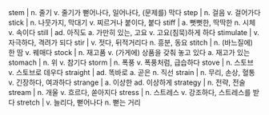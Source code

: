 stem	| n. 줄기 v. 줄기가 뻗어나다, 일어나다, (문제를) 막다
step	| n. 걸음 v. 걸어가다
stick	| n. 나뭇가지, 막대기 v. 찌르거나 붙이다, 붙다
stiff	| a. 뻣뻣한, 딱딱한 n. 시체 v. 속이다
still	| ad. 아직도 a. 가만히 있는, 고요 v. 고요(침묵)하게 하다
stimulate	| v. 자극하다, 격려가 되다
stir	| v. 젓다, 뒤적거리다 n. 흥분, 동요
stitch	| n. (바느질에) 한 땀 v. 꿰매다
stock	| n. 재고품 v. (가게에) 상품을 갖춰 놓고 있다 a. 재고가 있는
stomach	| n. 위 v. 참기다
storm	| n. 폭풍 v. 폭풍처럼, 급습하다
stove	| n. 스토브 v. 스토브로 데우다
straight	| ad. 똑바로 a. 곧은 n. 직선
strain	| n. 무리, 손상, 혈통 v. 긴장하다, 여과하다
strange	| a. 이상한 ad. 이상하게
strategy	| n. 전략, 전술
stream	| n. 개울 v. 흐르다, 쏟아지다
stress	| n. 스트레스 v. 강조하다, 스트레스를 받다
stretch	| v. 늘리다, 뻗어나다 n. 뻗는 거리
